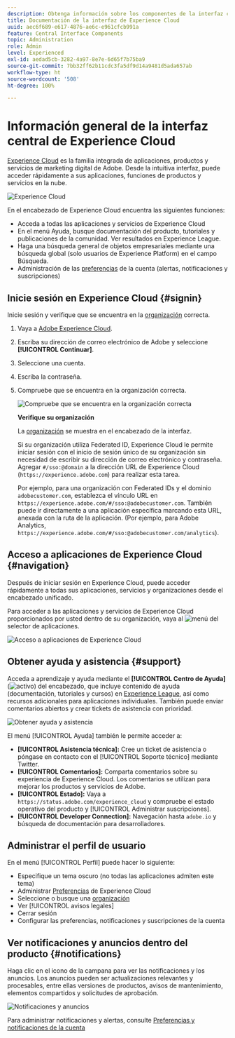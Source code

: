 ```yaml
---
description: Obtenga información sobre los componentes de la interfaz central en Experience Cloud. Obtenga ayuda sobre la administración de usuarios y productos en Admin Console y habilite aplicaciones para los servicios de Experience Cloud. Obtenga ayuda sobre la Biblioteca de públicos, Atributos del cliente, Recursos de Experience Cloud y mucho más.
title: Documentación de la interfaz de Experience Cloud
uuid: aec6f689-e617-4876-ae6c-e961cfcb991a
feature: Central Interface Components
topic: Administration
role: Admin
level: Experienced
exl-id: aedad5cb-3282-4a97-8e7e-6d65f7b75ba9
source-git-commit: 7bb32ff62b11cdc3fa5df9d14a9481d5ada657ab
workflow-type: ht
source-wordcount: '508'
ht-degree: 100%

---
```


# Información general de la interfaz central de Experience Cloud

[Experience Cloud](https://experience.adobe.com) es la familia integrada de aplicaciones, productos y servicios de marketing digital de Adobe. Desde la intuitiva interfaz, puede acceder rápidamente a sus aplicaciones, funciones de productos y servicios en la nube.

![Experience Cloud](assets/landing.png)

En el encabezado de Experience Cloud encuentra las siguientes funciones:

* Acceda a todas las aplicaciones y servicios de Experience Cloud
* En el menú Ayuda, busque documentación del producto, tutoriales y publicaciones de la comunidad. Ver resultados en Experience League.
* Haga una búsqueda general de objetos empresariales mediante una búsqueda global (solo usuarios de Experience Platform) en el campo Búsqueda.
* Administración de las [preferencias](features/account-preferences.md) de la cuenta (alertas, notificaciones y suscripciones)

## Inicie sesión en Experience Cloud {#signin}

Inicie sesión y verifique que se encuentra en la [organización](administration/organizations.md) correcta.

1. Vaya a [Adobe Experience Cloud](https://experience.adobe.com).
1. Escriba su dirección de correo electrónico de Adobe y seleccione **[!UICONTROL Continuar]**.
1. Seleccione una cuenta.
1. Escriba la contraseña.
1. Compruebe que se encuentra en la organización correcta.

   ![Compruebe que se encuentra en la organización correcta](assets/organizations-menu.png)

   **Verifique su organización**

   La [organización](administration/organizations.md) se muestra en el encabezado de la interfaz.

   Si su organización utiliza Federated ID, Experience Cloud le permite iniciar sesión con el inicio de sesión único de su organización sin necesidad de escribir su dirección de correo electrónico y contraseña. Agregar `#/sso:@domain` a la dirección URL de Experience Cloud (`https://experience.adobe.com`) para realizar esta tarea.

   Por ejemplo, para una organización con Federated IDs y el dominio `adobecustomer.com`, establezca el vínculo URL en `https://experience.adobe.com/#/sso:@adobecustomer.com`. También puede ir directamente a una aplicación específica marcando esta URL, anexada con la ruta de la aplicación. (Por ejemplo, para Adobe Analytics, `https://experience.adobe.com/#/sso:@adobecustomer.com/analytics`).

## Acceso a aplicaciones de Experience Cloud {#navigation}

Después de iniciar sesión en Experience Cloud, puede acceder rápidamente a todas sus aplicaciones, servicios y organizaciones desde el encabezado unificado.

Para acceder a las aplicaciones y servicios de Experience Cloud proporcionados por usted dentro de su organización, vaya al ![menú](assets/apps-icon.png) del selector de aplicaciones.

![Acceso a aplicaciones de Experience Cloud](assets/platform-core-services.png)

## Obtener ayuda y asistencia {#support}

Acceda a aprendizaje y ayuda mediante el **[!UICONTROL Centro de Ayuda]** (![activo](assets/help-icon.png)) del encabezado, que incluye contenido de ayuda (documentación, tutoriales y cursos) en [Experience League](https://experienceleague.adobe.com/?lang=es#home), así como recursos adicionales para aplicaciones individuales. También puede enviar comentarios abiertos y crear tickets de asistencia con prioridad.

![Obtener ayuda y asistencia](assets/search-menu.png)

El menú [!UICONTROL Ayuda] también le permite acceder a:

* **[!UICONTROL Asistencia técnica]:** Cree un ticket de asistencia o póngase en contacto con el [!UICONTROL Soporte técnico] mediante Twitter.
* **[!UICONTROL Comentarios]:** Comparta comentarios sobre su experiencia de Experience Cloud. Los comentarios se utilizan para mejorar los productos y servicios de Adobe.
* **[!UICONTROL Estado]:** Vaya a `https://status.adobe.com/experience_cloud` y compruebe el estado operativo del producto y [!UICONTROL Administrar suscripciones].
* **[!UICONTROL Developer Connection]:** Navegación hasta `adobe.io` y búsqueda de documentación para desarrolladores.

## Administrar el perfil de usuario

En el menú [!UICONTROL Perfil] puede hacer lo siguiente:

* Especifique un tema oscuro (no todas las aplicaciones admiten este tema)
* Administrar [Preferencias](features/account-preferences.md) de Experience Cloud
* Seleccione o busque una [organización](administration/organizations.md)
* Ver [!UICONTROL avisos legales]
* Cerrar sesión
* Configurar las preferencias, notificaciones y suscripciones de la cuenta

## Ver notificaciones y anuncios dentro del producto {#notifications}

Haga clic en el icono de la campana para ver las notificaciones y los anuncios. Los anuncios pueden ser actualizaciones relevantes y procesables, entre ellas versiones de productos, avisos de mantenimiento, elementos compartidos y solicitudes de aprobación.

![Notificaciones y anuncios](assets/notifications-menu-small.png)

Para administrar notificaciones y alertas, consulte [Preferencias y notificaciones de la cuenta](features/account-preferences.md)

